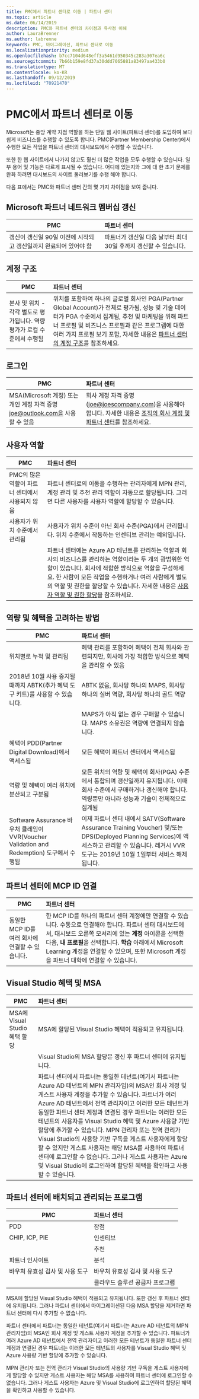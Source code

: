 ```yaml
---
title: PMC에서 파트너 센터로 이동 | 파트너 센터
ms.topic: article
ms.date: 06/14/2019
description: PMC와 파트너 센터의 차이점과 유사점 이해
author: LauraBrenner
ms.author: labrenne
keywords: PMC, 마이그레이션, 파트너 센터로 이동
ms.localizationpriority: medium
ms.openlocfilehash: b7cc7104d648eff3a5461d950345c283a307ea6c
ms.sourcegitcommit: 7b66b159e8fd37a30ddd7065881a83497aa433b0
ms.translationtype: MT
ms.contentlocale: ko-KR
ms.lasthandoff: 09/12/2019
ms.locfileid: "70921470"
---
```

# <a name="moving-from-pmc-to-partner-center"></a>PMC에서 파트너 센터로 이동

Microsoft는 중앙 계약 지점 역할을 하는 단일 웹 사이트(파트너 센터)를 도입하여 보다 쉽게 비즈니스를 수행할 수 있도록 합니다. PMC(Partner Membership Center)에서 수행한 모든 작업을 파트너 센터의 대시보드에서 수행할 수 있습니다. 

또한 한 웹 사이트에서 나가지 않고도 훨씬 더 많은 작업을 모두 수행할 수 있습니다. 일부 용어 및 기능은 다르게 표시될 수 있습니다. 어디에 있는지와 그에 대 한 초기 문제를 완화 하려면 대시보드의 사이트 둘러보기를 수행 해야 합니다.

다음 표에서는 PMC와 파트너 센터 간의 몇 가지 차이점을 보여 줍니다.

## <a name="renewing-your-microsoft-partner-network--membership"></a>Microsoft 파트너 네트워크 멤버십 갱신

|**PMC**   |**파트너 센터**|
|----------------------|:-----------------------------|
|갱신이 갱신일 90일 이전에 시작되고 갱신일까지 완료되어 있어야 함| 파트너가 갱신일 다음 날부터 최대 30일 후까지 갱신할 수 있습니다.|

## <a name="account-structure"></a>계정 구조

|**PMC**   |**파트너 센터**|
|----------------------|:-----------------------------|
|본사 및 위치 - 각각 별도로 평가됩니다. 역량 평가가 로컬 수준에서 수행됨|위치를 포함하여 하나의 글로벌 회사인 PGA(Partner Global Account)가 전체로 평가됨, 성능 및 기술 데이터가 PGA 수준에서 집계됨, 추천 및 마케팅을 위해 파트너 프로필 및 비즈니스 프로필과 같은 프로그램에 대한 여러 가지 프로필 보기 포함, 자세한 내용은 [파트너 센터의 계정 구조](https://docs.microsoft.com/partner-center/account-structure.md)를 참조하세요.|

## <a name="sign-in"></a>로그인

|**PMC**   |**파트너 센터**|
|----------------------|:-----------------------------|
|MSA(Microsoft 계정) 또는 개인 계정 자격 증명 joe@outlook.com을 사용할 수 있음|회사 계정 자격 증명(joe@joescompany.com)을 사용해야 합니다. 자세한 내용은 [조직의 회사 계정 및 파트너 센터](https://docs.microsoft.com/partner-center/azure-active-directory-tenants-and-partner-center.md)를 참조하세요.|

## <a name="user-roles"></a>사용자 역할

|**PMC**   |**파트너 센터**|
|----------------------|:-----------------------------|
|PMC의 많은 역할이 파트너 센터에서 사용되지 않음|파트너 센터로의 이동을 수행하는 관리자에게 MPN 관리, 계정 관리 및 추천 관리 역할이 자동으로 할당됩니다. 그러면 다른 사용자를 사용자 역할에 할당할 수 있습니다.|
|사용자가 위치 수준에서 관리됨|사용자가 위치 수준이 아닌 회사 수준(PGA)에서 관리됩니다. 위치 수준에서 작동하는 인센티브 관리는 예외입니다.|
|   |파트너 센터에는 Azure AD 테넌트를 관리하는 역할과 회사의 비즈니스를 관리하는 역할이라는 두 개의 광범위한 역할이 있습니다. 회사에 적합한 방식으로 역할을 구성하세요. 한 사람이 모든 작업을 수행하거나 여러 사람에게 별도의 역할 및 권한을 할당할 수 있습니다. 자세한 내용은 [사용자 역할 및 권한 할당](https://docs.microsoft.com/partner-center/permissions-overview)을 참조하세요. 

## <a name="how-competencies-and-benefits-are-accounted-for"></a>역량 및 혜택을 고려하는 방법

|**PMC**   |**파트너 센터**|
|----------------------|:-----------------------------|
|위치별로 누적 및 관리됨|혜택 관리를 포함하여 혜택이 전체 회사와 관련되지만, 회사에 가장 적합한 방식으로 혜택을 관리할 수 있음 |
|2018년 10월 사용 중지될 때까지 ABTK(추가 혜택 도구 키트)를 사용할 수 있습니다.|ABTK 없음, 회사당 하나의 MAPS, 회사당 하나의 실버 역량, 회사당 하나의 골드 역량|
||MAPS가 아직 없는 경우 구매할 수 있습니다. MAPS 소유권은 역량에 연결되지 않습니다.  
|혜택이 PDD(Partner Digital Download)에서 액세스됨 |모든 혜택이 파트너 센터에서 액세스됨|
|역량 및 혜택이 여러 위치에 분산되고 구분됨|모든 위치의 역량 및 혜택이 회사(PGA) 수준에서 통합되며 갱신일까지 유지됩니다. 이때 회사 수준에서 구매하거나 갱신해야 합니다. 역량뿐만 아니라 성능과 기술이 전체적으로 집계됨|
|Software Assurance 바우처 클레임이 VVR(Voucher Validation and Redemption) 도구에서 수행됨|이제 파트너 센터 내에서 SATV(Software Assurance Training Voucher) 및/또는 DPS(Deployed Planning Services)에 액세스하고 관리할 수 있습니다.  레거시 VVR 도구는 2019년 10월 1일부터 서비스 해제됩니다.  |

## <a name="associating-mcp-ids-to-partner-center"></a>파트너 센터에 MCP ID 연결

|**PMC**   |**파트너 센터**   |
|-------------------------|:-------------------|
|동일한 MCP ID를 여러 회사에 연결할 수 있습니다.| 한 MCP ID를 하나의 파트너 센터 계정에만 연결할 수 있습니다. 수동으로 연결해야 합니다. 파트너 센터 대시보드에서, 대시보드 오른쪽 모서리에 있는 **계정** 아이콘을 선택한 다음, **내 프로필**을 선택합니다. **학습** 아래에서 Microsoft Learning 계정을 연결할 수 있으며, 또한 Microsoft 계정을 파트너 대학에 연결할 수 있습니다.

## <a name="visual-studio-benefits-and-msa"></a>Visual Studio 혜택 및 MSA

|**PMC**   |**파트너 센터**   |
|-----------------|:-----------------|
|MSA에 Visual Studio 혜택 할당|MSA에 할당된 Visual Studio 혜택이 적용되고 유지됩니다.|
||Visual Studio의 MSA 할당은 갱신 후 파트너 센터에 유지됩니다.|
||파트너 센터에서 파트너는 동일한 테넌트(여기서 파트너는 Azure AD 테넌트의 MPN 관리자임)의 MSA인 회사 계정 및 게스트 사용자 계정을 추가할 수 있습니다. 파트너가 여러 Azure AD 테넌트에서 전역 관리자이고 이러한 모든 테넌트가 동일한 파트너 센터 계정과 연결된 경우 파트너는 이러한 모든 테넌트의 사용자를 Visual Studio 혜택 및 Azure 사용량 기반 할당에 추가할 수 있습니다. MPN 관리자 또는 전역 관리가 Visual Studio의 사용량 기반 구독을 게스트 사용자에게 할당할 수 있지만 게스트 사용자는 해당 MSA를 사용하여 파트너 센터에 로그인할 수 없습니다. 그러나 게스트 사용자는 Azure 및 Visual Studio에 로그인하여 할당된 혜택을 확인하고 사용할 수 있습니다. |

## <a name="programs-now-located-and-managed-in-partner-center"></a>파트너 센터에 배치되고 관리되는 프로그램 

|**PMC**   |**파트너 센터**|
|----------------------|:-----------------------------|
|PDD  |장점|
|CHIP, ICP, PIE | 인센티브|
||추천|
|파트너 인사이트| 분석|
|바우처 유효성 검사 및 사용 도구| 바우처 유효성 검사 및 사용 도구|
|           |클라우드 솔루션 공급자 프로그램|

MSA에 할당된 Visual Studio 혜택이 적용되고 유지됩니다. 또한 갱신 후 파트너 센터에 유지됩니다. 그러나 파트너 센터에서 마이그레이션된 다음 MSA 할당을 제거하면 파트너 센터에 다시 추가할 수 없습니다.

파트너 센터에서 파트너는 동일한 테넌트(여기서 파트너는 Azure AD 테넌트의 MPN 관리자임)의 MSA인 회사 계정 및 게스트 사용자 계정을 추가할 수 있습니다. 파트너가 여러 Azure AD 테넌트에서 전역 관리자이고 이러한 모든 테넌트가 동일한 파트너 센터 계정과 연결된 경우 파트너는 이러한 모든 테넌트의 사용자를 Visual Studio 혜택 및 Azure 사용량 기반 할당에 추가할 수 있습니다.

MPN 관리자 또는 전역 관리가 Visual Studio의 사용량 기반 구독을 게스트 사용자에게 할당할 수 있지만 게스트 사용자는 해당 MSA를 사용하여 파트너 센터에 로그인할 수 없습니다. 그러나 게스트 사용자는 Azure 및 Visual Studio에 로그인하여 할당된 혜택을 확인하고 사용할 수 있습니다.
